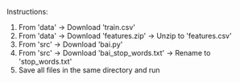 Instructions:

1. From 'data' -> Download 'train.csv'
2. From 'data' -> Download 'features.zip' -> Unzip to 'features.csv'
3. From 'src' -> Download 'bai.py'
4. From 'src' -> Download 'bai_stop_words.txt' -> Rename to 'stop_words.txt'
5. Save all files in the same directory and run
